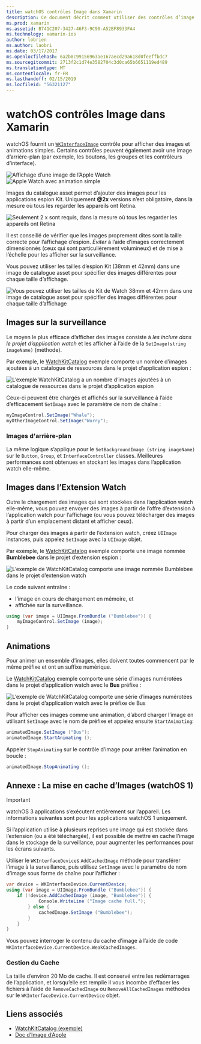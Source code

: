 ```yaml
---
title: watchOS contrôles Image dans Xamarin
description: Ce document décrit comment utiliser des contrôles d’image dans une application watchOS avec Xamarin. Il aborde le contrôle WKInterfaceImage, la méthode SetImage, ajout d’images à une extension watch, animations et bien plus encore.
ms.prod: xamarin
ms.assetid: B741C207-3427-46F3-9C90-A52BF8933FA4
ms.technology: xamarin-ios
author: lobrien
ms.author: laobri
ms.date: 03/17/2017
ms.openlocfilehash: 6a2b8c99156963ae167aecd29a618d0feeffbdc7
ms.sourcegitcommit: 2713f2c1d74e3582704c3d0ca65b6651119ed489
ms.translationtype: MT
ms.contentlocale: fr-FR
ms.lasthandoff: 02/15/2019
ms.locfileid: "56321127"
---
```

# <a name="watchos-image-controls-in-xamarin"></a>watchOS contrôles Image dans Xamarin

watchOS fournit un [`WKInterfaceImage`](xref:WatchKit.WKInterfaceImage) contrôle pour afficher des images et animations simples. Certains contrôles peuvent également avoir une image d’arrière-plan (par exemple, les boutons, les groupes et les contrôleurs d’interface).

![](image-images/image-walkway.png "Affichage d’une image de l’Apple Watch") ![](image-images/image-animation.png "Apple Watch avec animation simple")
<!-- watch image courtesy of http://infinitapps.com/bezel/ -->

Images du catalogue asset permet d’ajouter des images pour les applications espion Kit.
Uniquement **@2x** versions n’est obligatoire, dans la mesure où tous les regarder les appareils ont Retina.

![](image-images/asset-universal-sml.png "Seulement 2 x sont requis, dans la mesure où tous les regarder les appareils ont Retina")

Il est conseillé de vérifier que les images proprement dites sont la taille correcte pour l’affichage d’espion. *Éviter* à l’aide d’images correctement dimensionnés (ceux qui sont particulièrement volumineux) et de mise à l’échelle pour les afficher sur la surveillance.

Vous pouvez utiliser les tailles d’espion Kit (38mm et 42mm) dans une image de catalogue asset pour spécifier des images différentes pour chaque taille d’affichage.

![](image-images/asset-watch-sml.png "Vous pouvez utiliser les tailles de Kit de Watch 38mm et 42mm dans une image de catalogue asset pour spécifier des images différentes pour chaque taille d’affichage")


## <a name="images-on-the-watch"></a>Images sur la surveillance

Le moyen le plus efficace d’afficher des images consiste à *les inclure dans le projet d’application watch* et les afficher à l’aide de la `SetImage(string imageName)` (méthode).

Par exemple, le [WatchKitCatalog](https://developer.xamarin.com/samples/WatchKitCatalog/) exemple comporte un nombre d’images ajoutées à un catalogue de ressources dans le projet d’application espion :

![](image-images/asset-whale-sml.png "L’exemple WatchKitCatalog a un nombre d’images ajoutées à un catalogue de ressources dans le projet d’application espion")

Ceux-ci peuvent être chargés et affichés sur la surveillance à l’aide d’efficacement `SetImage` avec le paramètre de nom de chaîne :

```csharp
myImageControl.SetImage("Whale");
myOtherImageControl.SetImage("Worry");
```

### <a name="background-images"></a>Images d'arrière-plan

La même logique s’applique pour le `SetBackgroundImage (string imageName)` sur le `Button`, `Group`, et `InterfaceController` classes. Meilleures performances sont obtenues en stockant les images dans l’application watch elle-même.


## <a name="images-in-the-watch-extension"></a>Images dans l’Extension Watch

Outre le chargement des images qui sont stockées dans l’application watch elle-même, vous pouvez envoyer des images à partir de l’offre d’extension à l’application watch pour l’affichage (ou vous pouvez télécharger des images à partir d’un emplacement distant et afficher ceux).

Pour charger des images à partir de l’extension watch, créez `UIImage` instances, puis appelez `SetImage` avec la `UIImage` objet.

Par exemple, le [WatchKitCatalog](https://developer.xamarin.com/samples/monotouch/watchOS/WatchKitCatalog/) exemple comporte une image nommée **Bumblebee** dans le projet d’extension espion :

![](image-images/asset-bumblebee-sml.png "L’exemple de WatchKitCatalog comporte une image nommée Bumblebee dans le projet d’extension watch")

Le code suivant entraîne :

- l’image en cours de chargement en mémoire, et
- affichée sur la surveillance.

```csharp
using (var image = UIImage.FromBundle ("Bumblebee")) {
    myImageControl.SetImage (image);
}
```


## <a name="animations"></a>Animations

Pour animer un ensemble d’images, elles doivent toutes commencent par le même préfixe et ont un suffixe numérique.

Le [WatchKitCatalog](https://developer.xamarin.com/samples/monotouch/watchOS/WatchKitCatalog/) exemple comporte une série d’images numérotées dans le projet d’application watch avec le **Bus** préfixe :

![](image-images/asset-bus-animation-sml.png "L’exemple de WatchKitCatalog comporte une série d’images numérotées dans le projet d’application watch avec le préfixe de Bus")

Pour afficher ces images comme une animation, d’abord charger l’image en utilisant `SetImage` avec le nom de préfixe et appelez ensuite `StartAnimating`:

```csharp
animatedImage.SetImage ("Bus");
animatedImage.StartAnimating ();
```

Appeler `StopAnimating` sur le contrôle d’image pour arrêter l’animation en boucle :

```csharp
animatedImage.StopAnimating ();
```


<a name="cache" />

## <a name="appendix-caching-images-watchos-1"></a>Annexe : La mise en cache d’Images (watchOS 1)

> [!IMPORTANT]
> watchOS 3 applications s’exécutent entièrement sur l’appareil. Les informations suivantes sont pour les applications watchOS 1 uniquement.

Si l’application utilise à plusieurs reprises une image qui est stockée dans l’extension (ou a été téléchargée), il est possible de mettre en cache l’image dans le stockage de la surveillance, pour augmenter les performances pour les écrans suivants.

Utiliser le `WKInterfaceDevice`s `AddCachedImage` méthode pour transférer l’image à la surveillance, puis utilisez `SetImage` avec le paramètre de nom d’image sous forme de chaîne pour l’afficher :

```csharp
var device = WKInterfaceDevice.CurrentDevice;
using (var image = UIImage.FromBundle ("Bumblebee")) {
    if (!device.AddCachedImage (image, "Bumblebee")) {
            Console.WriteLine ("Image cache full.");
        } else {
            cachedImage.SetImage ("Bumblebee");
        }
    }
}
```

Vous pouvez interroger le contenu du cache d’image à l’aide de code `WKInterfaceDevice.CurrentDevice.WeakCachedImages`.


### <a name="managing-the-cache"></a>Gestion du Cache

La taille d’environ 20 Mo de cache. Il est conservé entre les redémarrages de l’application, et lorsqu’elle est remplie il vous incombe d’effacer les fichiers à l’aide de `RemoveCachedImage` ou `RemoveAllCachedImages` méthodes sur le `WKInterfaceDevice.CurrentDevice` objet.



## <a name="related-links"></a>Liens associés

- [WatchKitCatalog (exemple)](https://developer.xamarin.com/samples/monotouch/watchOS/WatchKitCatalog/)
- [Doc d’Image d’Apple](https://developer.apple.com/library/prerelease/ios/documentation/General/Conceptual/WatchKitProgrammingGuide/Images.html)
